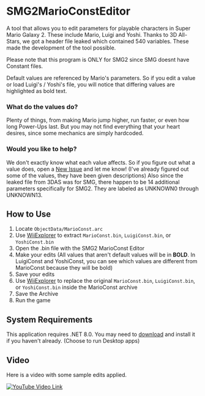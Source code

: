 # SMG2MarioConstEditor
A tool that allows you to edit parameters for playable characters in Super Mario Galaxy 2. These include Mario, Luigi and Yoshi.
Thanks to 3D All-Stars, we got a header file leaked which contained 540 variables. These made the development of the tool possible.

Please note that this program is ONLY for SMG2 since SMG doesnt have Constant files.

Default values are referenced by Mario's parameters. So if you edit a value or load Luigi's / Yoshi's file, you will notice that differing values are highlighted as bold text.

### What do the values do?
Plenty of things, from making Mario jump higher, run faster, or even how long Power-Ups last. But you may not find everything that your heart desires, since some mechanics are simply hardcoded.

### Would you like to help?
We don't exactly know what each value affects. So if you figure out what a value does, open a [New Issue](https://github.com/SuperHackio/SMG2MarioConstEditor/issues) and let me know!
(I've already figured out some of the values, they have been given descriptions)
Also since the leaked file from 3DAS was for SMG, there happen to be 14 additional parameters specifically for SMG2. They are labeled as UNKNOWN0 through UNKNOWN13.

## How to Use
1. Locate `ObjectData/MarioConst.arc`
2. Use [WiiExplorer](https://github.com/SuperHackio/WiiExplorer) to extract `MarioConst.bin`, `LuigiConst.bin`, or `YoshiConst.bin`
3. Open the .bin file with the SMG2 MarioConst Editor
4. Make your edits (All values that aren't default values will be in **BOLD**. In LuigiConst and YoshiConst, you can see which values are different from MarioConst because they will be bold)
5. Save your edits
6. Use [WiiExplorer](https://github.com/SuperHackio/WiiExplorer) to replace the original `MarioConst.bin`, `LuigiConst.bin`, or `YoshiConst.bin` inside the MarioConst archive
7. Save the Archive
8. Run the game

## System Requirements
This application requires .NET 8.0. You may need to [download](https://dotnet.microsoft.com/en-us/download/dotnet/8.0/runtime?) and install it if you haven't already. (Choose to run Desktop apps)


## Video
Here is a video with some sample edits applied.<br/>

[![YouTube Video Link](https://user-images.githubusercontent.com/44330283/154318807-3aa449a9-2655-4100-9458-2b6ac45c0cba.png)](https://www.youtube.com/watch?v=m-rGMPbuA1g)
